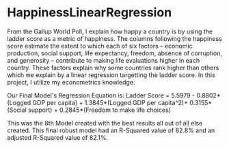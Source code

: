 # HappinessLinearRegression
From the Gallup World Poll, I explain how happy a country is by using the ladder score as a metric of happiness. The columns following the happiness score estimate the extent to which each of six factors – economic production, social support, life expectancy, freedom, absence of corruption, and generosity – contribute to making life evaluations higher in each country. These factors explain why some countries rank higher than others which we explain by a linear regression targetting the ladder score. In this project, I utilize my econometrics knowledge. 

Our Final Model's Regression Equation is:
Ladder Score = 5.5979 - 0.8802*(Logged GDP per capita) + 1.3845*(Logged GDP per capita^2)+ 0.3155*(Social support) + 0.2845*(Freedom to make life choices) 

This was the 8th Model created with the best results all out of all else created. This final robust model had an R-Squared value of 82.8% and an adjusted R-Squared value of 82.1%. 

